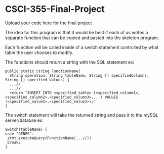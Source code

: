 # CSCI-355-Final-Project
Upload your code here for the final project

The idea for this program is that it would be best if each of us writes a separate function that can be copied and pasted into the skeleton program.

Each function will be called inside of a switch statement controlled by what table the user chooses to modify.

The functions should return a string with the SQL statement
  ex: 
  ```
  public static String FunctionName(
    String operation, String tableName, String [] specifiedColumns, String [] specified Values) {
    ...//
    ...//
    return "INSERT INTO <specified_table> (<specified_column1>,<specified_column2>,<specified_column3>,...) VALUES (<specified_value1>,<specified_value2>);"
  }
```
The switch statement will take the returned string and pass it to the mySQL server/databse
  ex:
   ```
   Switch(tableName) {
   case "GENRE":
    stmt.executeQuery(FunctionName(...//))
    break;
   }
   ```
